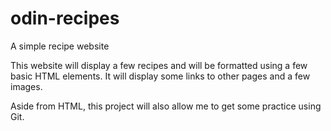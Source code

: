 # odin-recipes
A simple recipe website

This website will display a few recipes and will be formatted using a few basic HTML elements. It will display some links to other pages and a few images.

Aside from HTML, this project will also allow me to get some practice using Git.
